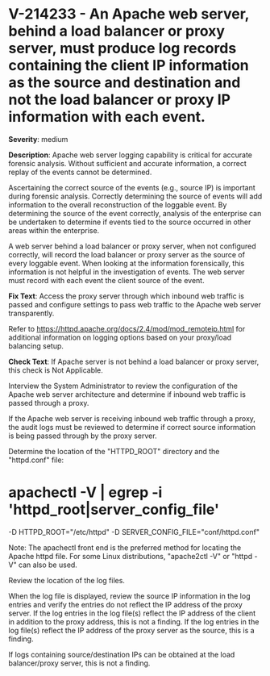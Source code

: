 # V-214233 - An Apache web server, behind a load balancer or proxy server, must produce log records containing the client IP information as the source and destination and not the load balancer or proxy IP information with each event.

**Severity**: medium

**Description**:
Apache web server logging capability is critical for accurate forensic analysis. Without sufficient and accurate information, a correct replay of the events cannot be determined.

Ascertaining the correct source of the events (e.g., source IP) is important during forensic analysis. Correctly determining the source of events will add information to the overall reconstruction of the loggable event. By determining the source of the event correctly, analysis of the enterprise can be undertaken to determine if events tied to the source occurred in other areas within the enterprise.

A web server behind a load balancer or proxy server, when not configured correctly, will record the load balancer or proxy server as the source of every loggable event. When looking at the information forensically, this information is not helpful in the investigation of events. The web server must record with each event the client source of the event.

**Fix Text**:
Access the proxy server through which inbound web traffic is passed and configure settings to pass web traffic to the Apache web server transparently.

Refer to https://httpd.apache.org/docs/2.4/mod/mod_remoteip.html for additional information on logging options based on your proxy/load balancing setup.

**Check Text**:
If Apache server is not behind a load balancer or proxy server, this check is Not Applicable.

Interview the System Administrator to review the configuration of the Apache web server architecture and determine if inbound web traffic is passed through a proxy.

If the Apache web server is receiving inbound web traffic through a proxy, the audit logs must be reviewed to determine if correct source information is being passed through by the proxy server.

Determine the location of the "HTTPD_ROOT" directory and the "httpd.conf" file:

# apachectl -V | egrep -i 'httpd_root|server_config_file'
-D HTTPD_ROOT="/etc/httpd"
-D SERVER_CONFIG_FILE="conf/httpd.conf"

Note: The apachectl front end is the preferred method for locating the Apache httpd file. For some Linux distributions, "apache2ctl -V" or  "httpd -V" can also be used. 

Review the location of the log files.

When the log file is displayed, review the source IP information in the log entries and verify the entries do not reflect the IP address of the proxy server.
If the log entries in the log file(s) reflect the IP address of the client in addition to the proxy address, this is not a finding.
If the log entries in the log file(s) reflect the IP address of the proxy server as the source, this is a finding.

If logs containing source/destination IPs can be obtained at the load balancer/proxy server, this is not a finding.
